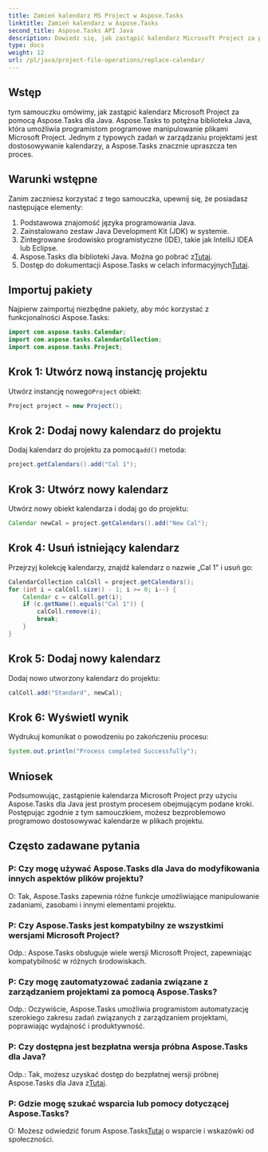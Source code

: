 ```yaml
---
title: Zamień kalendarz MS Project w Aspose.Tasks
linktitle: Zamień kalendarz w Aspose.Tasks
second_title: Aspose.Tasks API Java
description: Dowiedz się, jak zastąpić kalendarz Microsoft Project za pomocą Aspose.Tasks dla Java. Przewodnik krok po kroku z przykładami kodu.
type: docs
weight: 12
url: /pl/java/project-file-operations/replace-calendar/
---
```

## Wstęp
tym samouczku omówimy, jak zastąpić kalendarz Microsoft Project za pomocą Aspose.Tasks dla Java. Aspose.Tasks to potężna biblioteka Java, która umożliwia programistom programowe manipulowanie plikami Microsoft Project. Jednym z typowych zadań w zarządzaniu projektami jest dostosowywanie kalendarzy, a Aspose.Tasks znacznie upraszcza ten proces.
## Warunki wstępne
Zanim zaczniesz korzystać z tego samouczka, upewnij się, że posiadasz następujące elementy:
1. Podstawowa znajomość języka programowania Java.
2. Zainstalowano zestaw Java Development Kit (JDK) w systemie.
3. Zintegrowane środowisko programistyczne (IDE), takie jak IntelliJ IDEA lub Eclipse.
4.  Aspose.Tasks dla biblioteki Java. Można go pobrać z[Tutaj](https://releases.aspose.com/tasks/java/).
5.  Dostęp do dokumentacji Aspose.Tasks w celach informacyjnych[Tutaj](https://reference.aspose.com/tasks/java/).

## Importuj pakiety
Najpierw zaimportuj niezbędne pakiety, aby móc korzystać z funkcjonalności Aspose.Tasks:
```java
import com.aspose.tasks.Calendar;
import com.aspose.tasks.CalendarCollection;
import com.aspose.tasks.Project;
```

## Krok 1: Utwórz nową instancję projektu
 Utwórz instancję nowego`Project` obiekt:
```java
Project project = new Project();
```
## Krok 2: Dodaj nowy kalendarz do projektu
 Dodaj kalendarz do projektu za pomocą`add()` metoda:
```java
project.getCalendars().add("Cal 1");
```
## Krok 3: Utwórz nowy kalendarz
Utwórz nowy obiekt kalendarza i dodaj go do projektu:
```java
Calendar newCal = project.getCalendars().add("New Cal");
```
## Krok 4: Usuń istniejący kalendarz
Przejrzyj kolekcję kalendarzy, znajdź kalendarz o nazwie „Cal 1” i usuń go:
```java
CalendarCollection calColl = project.getCalendars();
for (int i = calColl.size() - 1; i >= 0; i--) {
    Calendar c = calColl.get(i);
    if (c.getName().equals("Cal 1")) {
        calColl.remove(i);
        break;
    }
}
```
## Krok 5: Dodaj nowy kalendarz
Dodaj nowo utworzony kalendarz do projektu:
```java
calColl.add("Standard", newCal);
```
## Krok 6: Wyświetl wynik
Wydrukuj komunikat o powodzeniu po zakończeniu procesu:
```java
System.out.println("Process completed Successfully");
```

## Wniosek
Podsumowując, zastąpienie kalendarza Microsoft Project przy użyciu Aspose.Tasks dla Java jest prostym procesem obejmującym podane kroki. Postępując zgodnie z tym samouczkiem, możesz bezproblemowo programowo dostosowywać kalendarze w plikach projektu.
## Często zadawane pytania
### P: Czy mogę używać Aspose.Tasks dla Java do modyfikowania innych aspektów plików projektu?
O: Tak, Aspose.Tasks zapewnia różne funkcje umożliwiające manipulowanie zadaniami, zasobami i innymi elementami projektu.
### P: Czy Aspose.Tasks jest kompatybilny ze wszystkimi wersjami Microsoft Project?
Odp.: Aspose.Tasks obsługuje wiele wersji Microsoft Project, zapewniając kompatybilność w różnych środowiskach.
### P: Czy mogę zautomatyzować zadania związane z zarządzaniem projektami za pomocą Aspose.Tasks?
Odp.: Oczywiście, Aspose.Tasks umożliwia programistom automatyzację szerokiego zakresu zadań związanych z zarządzaniem projektami, poprawiając wydajność i produktywność.
### P: Czy dostępna jest bezpłatna wersja próbna Aspose.Tasks dla Java?
 Odp.: Tak, możesz uzyskać dostęp do bezpłatnej wersji próbnej Aspose.Tasks dla Java z[Tutaj](https://releases.aspose.com/).
### P: Gdzie mogę szukać wsparcia lub pomocy dotyczącej Aspose.Tasks?
 O: Możesz odwiedzić forum Aspose.Tasks[Tutaj](https://forum.aspose.com/c/tasks/15) o wsparcie i wskazówki od społeczności.